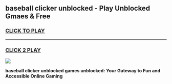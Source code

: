 
## baseball clicker unblocked - Play Unblocked Gmaes & Free
<h3>
<a href="https://news.freeplayer.one?title=baseball_clicker_unblocked&ref=23F">CLICK TO PLAY</a></h3>
<hr>

<h3>
<a href="https://news.freeplayer.one?title=baseball_clicker_unblocked&ref=23F">CLICK 2 PLAY</a>
  
</h3>

<a href="https://news.freeplayer.one?title=baseball_clicker_unblocked&ref=23F/"><img src="https://clearcache.store/games.png"></a>


**baseball clicker unblocked games unblocked: Your Gateway to Fun and Accessible Online Gaming**
